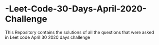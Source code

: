 # -Leet-Code-30-Days-April-2020-Challenge
This Repository contains the solutions of all the questions that were asked in Leet code April 30 2020 days challenge
```This Repository contains the solutions of all the questions that were asked in Leet code April 30 2020 days challenge
```

